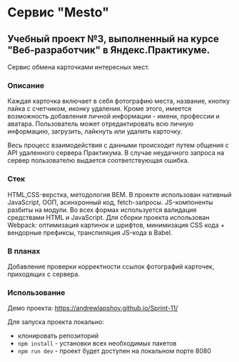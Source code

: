 # Сервис "Mesto"

## Учебный проект №3, выполненный на курсе "Веб-разработчик" в Яндекс.Практикуме.

Сервис обмена карточками интересных мест.

### Описание

Каждая карточка включает в себя фотографию места, название, кнопку лайка с счетчиком, иконку удаления. Кроме этого, имеется возможность добавления личной информации - имени, профессии и аватара. Пользователь может отредактировать всю личную информацию, загрузить, лайкнуть или удалить карточку.

Весь процесс взаимодействия с данными происходит путем общения с API удаленного сервера Практикума. В случае неудачного запроса на сервер пользователю выдается соответствующая ошибка.

### Стек

HTML,CSS-верстка, методология BEM. В проекте использован нативный JavaScript, ООП, асинхронный код, fetch-запросы. JS-компоненты разбиты на модули. Во всех формах используется валидация средствами HTML и JavaScript.
Для сборки проекта использован Webpack: оптимизация картинок и шрифтов, минимизация CSS кода + вендорные префиксы, транспиляция JS-кода в Babel.

### В планах

Добавление проверки корректности ссылок фотографий карточек, приходящих с сервера.

### Использование

Демо проекта: https://andrewlapshov.github.io/Sprint-11/

Для запуска проекта локально:

- клонировать репозиторий
- `npm install` - установки всех необходимых пакетов
- `npm run dev` - проект будет доступен на локальном порте 8080
